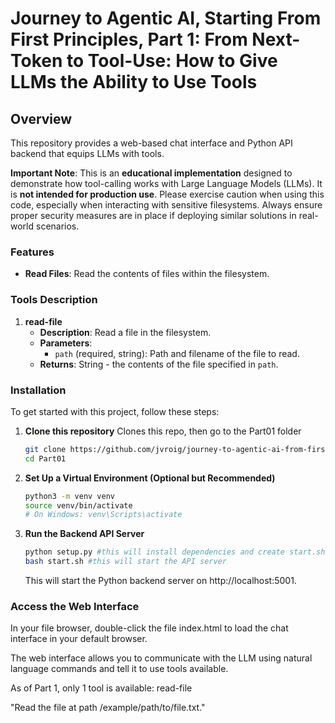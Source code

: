 # Journey to Agentic AI, Starting From First Principles, Part 1: From Next-Token to Tool-Use: How to Give LLMs the Ability to Use Tools

## Overview

This repository provides a web-based chat interface and Python API backend that equips LLMs with tools. 

**Important Note**: This is an **educational implementation** designed to demonstrate how tool-calling works with Large Language Models (LLMs). It is **not intended for production use**. Please exercise caution when using this code, especially when interacting with sensitive filesystems. Always ensure proper security measures are in place if deploying similar solutions in real-world scenarios.


### Features

- **Read Files**: Read the contents of files within the filesystem.

### Tools Description

1. **read-file**
    - **Description**: Read a file in the filesystem.
    - **Parameters**:
      - `path` (required, string): Path and filename of the file to read.
    - **Returns**: String - the contents of the file specified in `path`.

### Installation

To get started with this project, follow these steps:

1. **Clone this repository**
    Clones this repo, then go to the Part01 folder

    ```bash
    git clone https://github.com/jvroig/journey-to-agentic-ai-from-first-principles.git
    cd Part01
    ```

1. **Set Up a Virtual Environment (Optional but Recommended)**

    ```bash
    python3 -m venv venv
    source venv/bin/activate  
    # On Windows: venv\Scripts\activate
    ```

3. **Run the Backend API Server**

    ```bash
    python setup.py #this will install dependencies and create start.sh file
    bash start.sh #this will start the API server
    ```
    This will start the Python backend server on http://localhost:5001.

### Access the Web Interface

In your file browser, double-click the file index.html to load the chat interface in your default browser.

The web interface allows you to communicate with the LLM using natural language commands and tell it to use tools available.

As of Part 1, only 1 tool is available: read-file

"Read the file at path /example/path/to/file.txt."